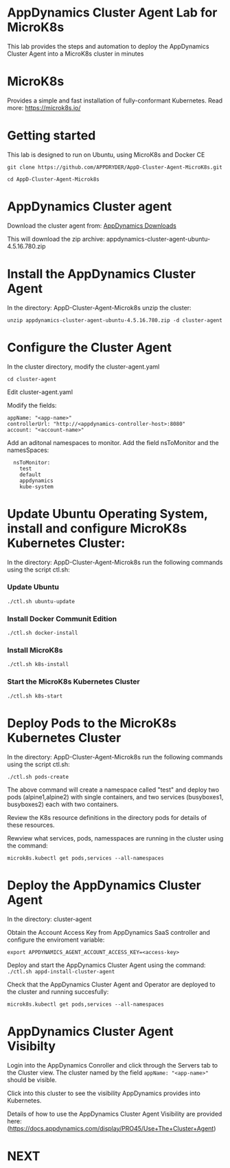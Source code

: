 # AppDynamics Cluster Agent Lab for MicroK8s

This lab provides the steps and automation to deploy the AppDynamics Cluster Agent into a MicroK8s cluster in minutes

# MicroK8s

Provides a simple and fast installation of fully-conformant Kubernetes.
Read more: https://microk8s.io/

# Getting started

This lab is designed to run on Ubuntu, using MicroK8s and Docker CE

`git clone https://github.com/APPDRYDER/AppD-Cluster-Agent-MicroK8s.git`

`cd AppD-Cluster-Agent-Microk8s`

# AppDynamics Cluster agent

Download the cluster agent from: [AppDynamics Downloads](https://download.appdynamics.com/download/#version=&apm=cluster-agent&os=&platform_admin_os=&appdynamics_cluster_os=&events=&eum=&page=1
)

This will download the zip archive: appdynamics-cluster-agent-ubuntu-4.5.16.780.zip

# Install the AppDynamics Cluster Agent

In the directory: AppD-Cluster-Agent-Microk8s unzip the cluster:

`unzip appdynamics-cluster-agent-ubuntu-4.5.16.780.zip -d cluster-agent`

# Configure the Cluster Agent

In the cluster directory, modify the cluster-agent.yaml

`cd cluster-agent`

Edit cluster-agent.yaml

Modify the fields:
````
appName: "<app-name>"
controllerUrl: "http://<appdynamics-controller-host>:8080"
account: "<account-name>"
````


Add an aditonal namespaces to monitor. Add the field nsToMonitor and the namesSpaces:
````
  nsToMonitor:
    test
    default
    appdynamics
    kube-system
````

# Update Ubuntu Operating System, install and configure MicroK8s Kubernetes Cluster:

In the directory: AppD-Cluster-Agent-Microk8s run the following commands using the script ctl.sh:

### Update Ubuntu
````./ctl.sh ubuntu-update````

### Install Docker Communit Edition
````./ctl.sh docker-install````

### Install MicroK8s
````./ctl.sh k8s-install````

### Start the MicroK8s Kubernetes Cluster
````./ctl.sh k8s-start````

# Deploy Pods to the MicroK8s Kubernetes Cluster

In the directory: AppD-Cluster-Agent-Microk8s run the following commands using the script ctl.sh:

````./ctl.sh pods-create````

The above command will create a namespace called "test" and deploy two pods (alpine1,alpine2) with single containers, and two services (busyboxes1, busyboxes2) each with two containers.

Review the K8s resource definitions in the directory pods for details of these resources.

Rewview what services, pods, namesspaces are running in the cluster using the command:

````microk8s.kubectl get pods,services --all-namespaces````

# Deploy the AppDynamics Cluster Agent

In the directory: cluster-agent

Obtain the Account Access Key from AppDynamics SaaS controller and configure the enviroment variable:

`export APPDYNAMICS_AGENT_ACCOUNT_ACCESS_KEY=<access-key>`

Deploy and start the AppDynamics Cluster Agent using the command:
`./ctl.sh appd-install-cluster-agent`

Check that the AppDynamics Cluster Agent and Operator are deployed to the cluster and running succesfully:

````microk8s.kubectl get pods,services --all-namespaces````

# AppDynamics Cluster Agent Visibilty

Login into the AppDynamics Conroller and click through the Servers tab to the Cluster view. The cluster named by the field `appName: "<app-name>"` should be visible.

Click into this cluster to see the visibility AppDynamics provides into Kubernetes.

Details of how to use the AppDynamics Cluster Agent Visibility are provided here: (https://docs.appdynamics.com/display/PRO45/Use+The+Cluster+Agent)




# NEXT
